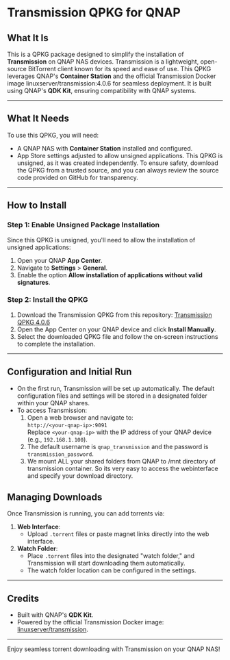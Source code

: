 # Transmission QPKG for QNAP

## What It Is

This is a QPKG package designed to simplify the installation of **Transmission** on QNAP NAS devices. Transmission is a lightweight, open-source BitTorrent client known for its speed and ease of use. This QPKG leverages QNAP's **Container Station** and the official Transmission Docker image linuxserver/transmission:4.0.6 for seamless deployment. It is built using QNAP's **QDK Kit**, ensuring compatibility with QNAP systems.

---

## What It Needs

To use this QPKG, you will need:

- A QNAP NAS with **Container Station** installed and configured.
- App Store settings adjusted to allow unsigned applications. This QPKG is unsigned, as it was created independently. To ensure safety, download the QPKG from a trusted source, and you can always review the source code provided on GitHub for transparency.

---

## How to Install

### Step 1: Enable Unsigned Package Installation

Since this QPKG is unsigned, you'll need to allow the installation of unsigned applications:

1. Open your QNAP **App Center**.
2. Navigate to **Settings** > **General**.
3. Enable the option **Allow installation of applications without valid signatures**.

### Step 2: Install the QPKG

1. Download the Transmission QPKG from this repository: [Transmission QPKG 4.0.6](https://github.com/kajain99/transmission-QPKG/blob/main/transmission_4.0.6.qpkg)
2. Open the App Center on your QNAP device and click **Install Manually**.
3. Select the downloaded QPKG file and follow the on-screen instructions to complete the installation.

---

## Configuration and Initial Run

- On the first run, Transmission will be set up automatically. The default configuration files and settings will be stored in a designated folder within your QNAP shares.
- To access Transmission:
  1. Open a web browser and navigate to:  
     `http://<your-qnap-ip>:9091`  
     Replace `<your-qnap-ip>` with the IP address of your QNAP device (e.g., `192.168.1.100`).
  2. The default username is `qnap_transmission` and the password is `transmission_password`.
  3. We mount ALL your shared folders from QNAP to /mnt directory of transmission container. So its very easy to access the webinterface and specify your download directory. 


## Managing Downloads

Once Transmission is running, you can add torrents via:

1. **Web Interface**:
   - Upload `.torrent` files or paste magnet links directly into the web interface.
2. **Watch Folder**:
   - Place `.torrent` files into the designated "watch folder," and Transmission will start downloading them automatically.
   - The watch folder location can be configured in the settings.

---

## Credits

- Built with QNAP's **QDK Kit**.
- Powered by the official Transmission Docker image: [linuxserver/transmission](https://hub.docker.com/r/linuxserver/transmission).

---

Enjoy seamless torrent downloading with Transmission on your QNAP NAS!
